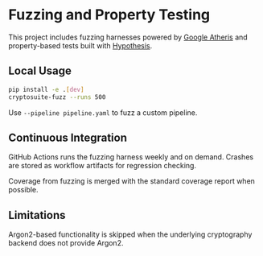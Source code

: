 # Fuzzing and Property Testing

This project includes fuzzing harnesses powered by [Google Atheris](https://github.com/google/atheris) and property-based tests built with [Hypothesis](https://hypothesis.readthedocs.io/).

## Local Usage

```bash
pip install -e .[dev]
cryptosuite-fuzz --runs 500
```

Use `--pipeline pipeline.yaml` to fuzz a custom pipeline.

## Continuous Integration

GitHub Actions runs the fuzzing harness weekly and on demand. Crashes are stored as workflow artifacts for regression checking.

Coverage from fuzzing is merged with the standard coverage report when possible.

## Limitations

Argon2-based functionality is skipped when the underlying cryptography backend does not provide Argon2.
